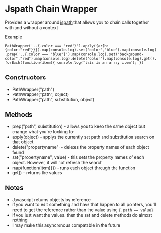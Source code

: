 Jspath Chain Wrapper
====================

Provides a wrapper around [jspath](https://github.com/dfilatov/jspath) that allows you to chain calls togethor with and without a context

Example

`
PathWrapper('..{.color === "red"}').apply({a:{b:{color:"red"}}}).map(console.log).set("color","blue").map(console.log).prep('..{.color === "blue"}').map(console.log).set("background-color","red").map(console.log).delete("color").map(console.log).get().forEach(function(item){
 console.log("this is an array item");
})
`

## Constructors

* PathWrapper("path")
* PathWrapper("path", object)
* PathWrapper("path", substitution, object)

## Methods
* prep("path", substitution) - allows you to keep the same object but change what you're looking for
* apply(object) - applys the currently set path and substitution search on that object
* delete("propertyname") - deletes the property names of each object found
* set("propertyname", value) - this sets the property names of each object. However, it will not refresh the search
* map(function(item){}) - runs each object through the function
* get() - returns the values

## Notes

* Javascript returns objects by reference
* if you want to edit something and have that happen to all pointers, you'll need to get the reference rather than the value using `{.path == value}`
* if you just want the values, then the set and delete methods do almost nothing
* I may make this asyncronous compatable in the future
